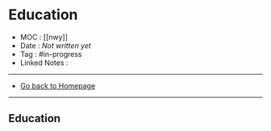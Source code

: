 # Education
- MOC : [[nwy]]
- Date : *Not written yet*
- Tag : #in-progress
- Linked Notes : 
-------------------
- [Go back to Homepage](https://misudashi.ga/)
-----

## Education

